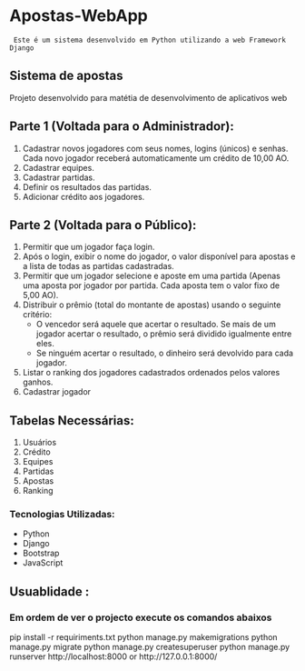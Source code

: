 # Apostas-WebApp       
     Este é um sistema desenvolvido em Python utilizando a web Framework Django

<h2>Sistema de apostas</h2>
<p>Projeto desenvolvido para matétia de desenvolvimento de aplicativos web
</p>

## Parte 1 (Voltada para o Administrador):
1. Cadastrar novos jogadores com seus nomes, logins (únicos) e senhas. Cada novo jogador receberá automaticamente um crédito de 10,00 AO.
2. Cadastrar equipes.
3. Cadastrar partidas.
4. Definir os resultados das partidas.
5. Adicionar crédito aos jogadores.

## Parte 2 (Voltada para o Público):
1. Permitir que um jogador faça login.
2. Após o login, exibir o nome do jogador, o valor disponível para apostas e a lista de todas as partidas cadastradas.
3. Permitir que um jogador selecione e aposte em uma partida (Apenas uma aposta por jogador por partida. Cada aposta tem o valor fixo de 5,00 AO).
4. Distribuir o prêmio (total do montante de apostas) usando o seguinte critério:
    - O vencedor será aquele que acertar o resultado. Se mais de um jogador acertar o resultado, o prêmio será dividido igualmente entre eles.
    - Se ninguém acertar o resultado, o dinheiro será devolvido para cada jogador.
5. Listar o ranking dos jogadores cadastrados ordenados pelos valores ganhos.
6. Cadastrar jogador

## Tabelas Necessárias:
1. Usuários
2. Crédito
3. Equipes
4. Partidas
5. Apostas
6. Ranking

### Tecnologias Utilizadas:
- Python
- Django
- Bootstrap
- JavaScript

<h2>Usuablidade :</h2>
    <h3>Em ordem de ver o projecto execute os comandos abaixos</h3>
    pip install -r requiriments.txt
    python manage.py makemigrations
    python manage.py migrate
    python manage.py createsuperuser
    python manage.py runserver
    http://localhost:8000 or http://127.0.0.1:8000/
